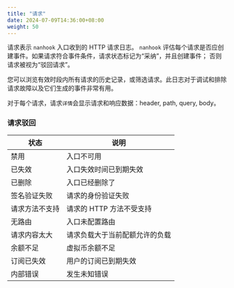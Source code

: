 ```yaml
---
title: "请求"
date: 2024-07-09T14:36:00+08:00
weight: 50
---
```



请求表示 `nanhook` 入口收到的 HTTP 请求日志。
`nanhook` 评估每个请求是否应创建事件。如果请求符合事件条件，请求状态标记为“采纳”，并且创建事件；
否则请求被视为“驳回请求”。


您可以浏览有效时段内所有请求的历史记录，或筛选请求。此日志对于调试和排除请求故障以及它们生成的事件非常有用。

对于每个请求，请求`详情`会显示请求和响应数据：header, path, query, body。

### 请求驳回

<table>
  <thead>
    <tr>
      <th>状态</th>
      <th>说明</th>
    </tr>
  </thead>
  <tbody>
    <tr>
        <td>禁用</td>
        <td>入口不可用</td>
    </tr>
    <tr>
        <td>已失效</td>
        <td>入口失效时间已到期失效</td>
    </tr>
    <tr>
        <td>已删除</td>
        <td>入口已经删除了</td>
    </tr>
    <tr>
        <td>签名验证失败</td>
        <td>请求的身份验证失败</td>
    </tr>
    <tr>
        <td>请求方法不支持</td>
        <td>请求的 HTTP 方法不受支持</td>
    </tr>
    <tr>
        <td>无路由</td>
        <td>入口未配置路由</td>
    </tr>
    <tr>
        <td>请求内容太大</td>
        <td>请求负载大于当前配额允许的负载</td>
    </tr>
    <tr>
        <td>余额不足</td>
        <td>虚拟币余额不足</td>
    </tr>
    <tr>
        <td>订阅已失效</td>
        <td>用户的订阅已到期失效</td>
    </tr>
    <tr>
        <td>内部错误</td>
        <td>发生未知错误</td>
    </tr>
  </tbody>
</table>